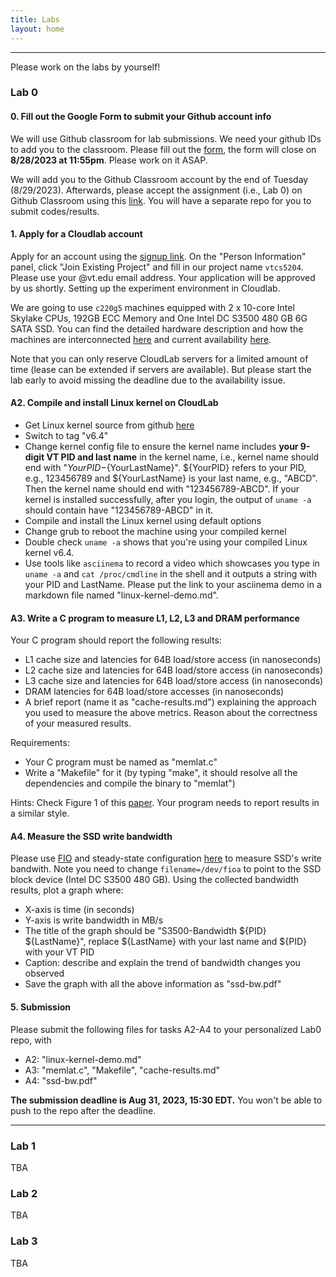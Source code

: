 ```yaml
---
title: Labs
layout: home
---
```


----

Please work on the labs by yourself!


### Lab 0 

#### 0. Fill out the Google Form to submit your Github account info

We will use Github classroom for lab submissions. We need your github IDs to
add you to the classroom. Please fill out the
[form](https://forms.gle/yvF9dwU4Ci63D4Gv8), the form will close on **8/28/2023
at 11:55pm**. Please work on it ASAP.

We will add you to the Github Classroom account by the end of Tuesday
(8/29/2023). Afterwards, please accept the assignment (i.e., Lab 0) on Github
Classroom using this [link](https://classroom.github.com/a/QKlNWKiA). You will
have a separate repo for you to submit codes/results.


#### 1. Apply for a Cloudlab account

Apply for an account using the [signup link](https://cloudlab.us/signup.php).
On the "Person Information" panel, click "Join Existing Project" and fill in
our project name ``vtcs5204``. Please use your @vt.edu email address. Your
application will be approved by us shortly. Setting up the experiment
environment in Cloudlab.

We are going to use ``c220g5`` machines equipped with 2 x 10-core Intel Skylake
CPUs, 192GB ECC Memory and One Intel DC S3500 480 GB 6G SATA SSD. You can find
the detailed hardware description and how the machines are interconnected
[here](https://docs.cloudlab.us/hardware.html) and current availability
[here](https://www.cloudlab.us/resinfo.php). 

Note that you can only reserve CloudLab servers for a limited amount of time
(lease can be extended if servers are available). But please start the lab
early to avoid missing the deadline due to the availability issue.


#### A2. Compile and install Linux kernel on CloudLab

- Get Linux kernel source from github [here](https://github.com/torvalds/linux)
- Switch to tag "v6.4"
- Change kernel config file to ensure the kernel name includes **your 9-digit
  VT PID and last name** in the kernel name, i.e., kernel name should end with
  "${YourPID}-${YourLastName}". ${YourPID} refers to your PID, e.g., 123456789
  and ${YourLastName} is your last name, e.g., "ABCD". Then the kernel name
  should end with "123456789-ABCD". If your kernel is installed successfully,
  after you login, the output of ``uname -a`` should contain have
  "123456789-ABCD" in it.
- Compile and install the Linux kernel using default options
- Change grub to reboot the machine using your compiled kernel
- Double check ``uname -a`` shows that you're using your compiled Linux kernel
  v6.4. 
- Use tools like ``asciinema`` to record a video which showcases you type in
  ``uname -a`` and ``cat /proc/cmdline`` in the shell and it outputs a string
  with your PID and LastName. Please put the link to your asciinema demo in a
  markdown file named "linux-kernel-demo.md".


#### A3. Write a **C** program to measure L1, L2, L3 and DRAM performance

Your C program should report the following
results:

- L1 cache size and latencies for 64B load/store access (in nanoseconds)
- L2 cache size and latencies for 64B load/store access (in nanoseconds)
- L3 cache size and latencies for 64B load/store access (in nanoseconds)
- DRAM latencies for 64B load/store accesses (in nanoseconds)
- A brief report (name it as "cache-results.md") explaining the approach you
  used to measure the above metrics.  Reason about the correctness of your
  measured results.

Requirements:

- Your C program must be named as "memlat.c"
- Write a "Makefile" for it (by typing "make", it should resolve all the
  dependencies and compile the binary to "memlat")

Hints: Check Figure 1 of this
[paper](https://lmbench.sourceforge.net/lmbench-usenix.pdf). Your program needs
to report results in a similar style.

#### A4. Measure the SSD write bandwidth

Please use [FIO](https://github.com/axboe/fio) and steady-state configuration
[here](https://github.com/axboe/fio/blob/master/examples/ssd-steadystate.fio)
to measure SSD's write bandwith. Note you need to change ``filename=/dev/fioa``
to point to the SSD block device (Intel DC S3500 480 GB). Using the collected
bandwidth results, plot a graph where:

- X-axis is time (in seconds)
- Y-axis is write bandwidth in MB/s
- The title of the graph should be "S3500-Bandwidth ${PID} ${LastName}", replace
  ${LastName} with your last name and ${PID} with your VT PID
- Caption: describe and explain the trend of bandwidth changes you observed
- Save the graph with all the above information as "ssd-bw.pdf" 


#### 5. Submission

Please submit the following files for tasks A2-A4 to your personalized Lab0 repo, with

- A2: "linux-kernel-demo.md"
- A3: "memlat.c", "Makefile", "cache-results.md"
- A4: "ssd-bw.pdf"

**The submission deadline is Aug 31, 2023, 15:30 EDT.** You won't be able to
push to the repo after the deadline.

----

### Lab 1

TBA

### Lab 2

TBA

### Lab 3

TBA
